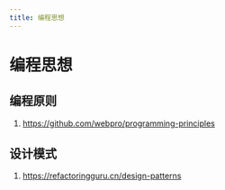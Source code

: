 ```yaml
---
title: 编程思想
---
```


# 编程思想

## 编程原则

1. https://github.com/webpro/programming-principles

## 设计模式

1. https://refactoringguru.cn/design-patterns
